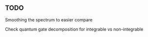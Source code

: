 ## TODO

Smoothing the spectrum to easier compare 

Check quantum gate decomposition for integrable vs non-integrable